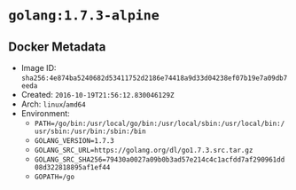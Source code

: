 # `golang:1.7.3-alpine`

## Docker Metadata

- Image ID: `sha256:4e874ba5240682d53411752d2186e74418a9d33d04238ef07b19e7a09db7eeda`
- Created: `2016-10-19T21:56:12.830046129Z`
- Arch: `linux`/`amd64`
- Environment:
  - `PATH=/go/bin:/usr/local/go/bin:/usr/local/sbin:/usr/local/bin:/usr/sbin:/usr/bin:/sbin:/bin`
  - `GOLANG_VERSION=1.7.3`
  - `GOLANG_SRC_URL=https://golang.org/dl/go1.7.3.src.tar.gz`
  - `GOLANG_SRC_SHA256=79430a0027a09b0b3ad57e214c4c1acfdd7af290961dd08d322818895af1ef44`
  - `GOPATH=/go`
